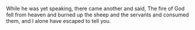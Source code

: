 While he was yet speaking, there came another and said, The fire of God fell from heaven and burned up the sheep and the servants and consumed them, and I alone have escaped to tell you.
